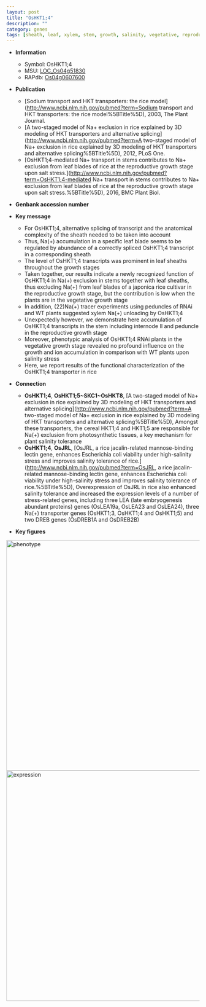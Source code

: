 ```yaml
---
layout: post
title: "OsHKT1;4"
description: ""
category: genes
tags: [sheath, leaf, xylem, stem, growth, salinity, vegetative, reproductive, salinity stress, stress, transporter, reproductive growth]
---
```


* **Information**  
    + Symbol: OsHKT1;4  
    + MSU: [LOC_Os04g51830](http://rice.plantbiology.msu.edu/cgi-bin/ORF_infopage.cgi?orf=LOC_Os04g51830)  
    + RAPdb: [Os04g0607600](http://rapdb.dna.affrc.go.jp/viewer/gbrowse_details/irgsp1?name=Os04g0607600)  

* **Publication**  
    + [Sodium transport and HKT transporters: the rice model](http://www.ncbi.nlm.nih.gov/pubmed?term=Sodium transport and HKT transporters: the rice model%5BTitle%5D), 2003, The Plant Journal.
    + [A two-staged model of Na+ exclusion in rice explained by 3D modeling of HKT transporters and alternative splicing](http://www.ncbi.nlm.nih.gov/pubmed?term=A two-staged model of Na+ exclusion in rice explained by 3D modeling of HKT transporters and alternative splicing%5BTitle%5D), 2012, PLoS One.
    + [OsHKT1;4-mediated Na+ transport in stems contributes to Na+ exclusion from leaf blades of rice at the reproductive growth stage upon salt stress.](http://www.ncbi.nlm.nih.gov/pubmed?term=OsHKT1;4-mediated Na+ transport in stems contributes to Na+ exclusion from leaf blades of rice at the reproductive growth stage upon salt stress.%5BTitle%5D), 2016, BMC Plant Biol.

* **Genbank accession number**  

* **Key message**  
    + For OsHKT1;4, alternative splicing of transcript and the anatomical complexity of the sheath needed to be taken into account
    + Thus, Na(+) accumulation in a specific leaf blade seems to be regulated by abundance of a correctly spliced OsHKT1;4 transcript in a corresponding sheath
    + The level of OsHKT1;4 transcripts was prominent in leaf sheaths throughout the growth stages
    + Taken together, our results indicate a newly recognized function of OsHKT1;4 in Na(+) exclusion in stems together with leaf sheaths, thus excluding Na(+) from leaf blades of a japonica rice cultivar in the reproductive growth stage, but the contribution is low when the plants are in the vegetative growth stage
    + In addition, (22)Na(+) tracer experiments using peduncles of RNAi and WT plants suggested xylem Na(+) unloading by OsHKT1;4
    + Unexpectedly however, we demonstrate here accumulation of OsHKT1;4 transcripts in the stem including internode II and peduncle in the reproductive growth stage
    + Moreover, phenotypic analysis of OsHKT1;4 RNAi plants in the vegetative growth stage revealed no profound influence on the growth and ion accumulation in comparison with WT plants upon salinity stress
    + Here, we report results of the functional characterization of the OsHKT1;4 transporter in rice

* **Connection**  
    + __OsHKT1;4__, __OsHKT1;5~SKC1~OsHKT8__, [A two-staged model of Na+ exclusion in rice explained by 3D modeling of HKT transporters and alternative splicing](http://www.ncbi.nlm.nih.gov/pubmed?term=A two-staged model of Na+ exclusion in rice explained by 3D modeling of HKT transporters and alternative splicing%5BTitle%5D), Amongst these transporters, the cereal HKT1;4 and HKT1;5 are responsible for Na(+) exclusion from photosynthetic tissues, a key mechanism for plant salinity tolerance
    + __OsHKT1;4__, __OsJRL__, [OsJRL, a rice jacalin-related mannose-binding lectin gene, enhances Escherichia coli viability under high-salinity stress and improves salinity tolerance of rice.](http://www.ncbi.nlm.nih.gov/pubmed?term=OsJRL, a rice jacalin-related mannose-binding lectin gene, enhances Escherichia coli viability under high-salinity stress and improves salinity tolerance of rice.%5BTitle%5D), Overexpression of OsJRL in rice also enhanced salinity tolerance and increased the expression levels of a number of stress-related genes, including three LEA (late embryogenesis abundant proteins) genes (OsLEA19a, OsLEA23 and OsLEA24), three Na(+) transporter genes (OsHKT1;3, OsHKT1;4 and OsHKT1;5) and two DREB genes (OsDREB1A and OsDREB2B)

* **Key figures**  
<img src="http://ricencode.github.io/images/OsHKT1;4.pheno.png" alt="phenotype"  style="width: 600px;"/>

<img src="http://ricencode.github.io/images/OsHKT1;4.exp.png" alt="expression"  style="width: 600px;"/>


